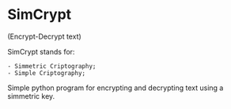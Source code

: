 # SimCrypt
(Encrypt-Decrypt text)

SimCrypt stands for:

    - Simmetric Criptography;
    - Simple Criptography;

Simple python program for encrypting and decrypting text using a simmetric key.
